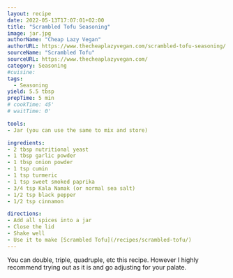 ```yaml
---
layout: recipe
date: 2022-05-13T17:07:01+02:00
title: "Scrambled Tofu Seasoning"
image: jar.jpg
authorName: "Cheap Lazy Vegan"
authorURL: https://www.thecheaplazyvegan.com/scrambled-tofu-seasoning/
sourceName: "Scrambled Tofu"
sourceURL: https://www.thecheaplazyvegan.com/
category: Seasoning
#cuisine:
tags:
  - Seasoning
yield: 5.5 tbsp
prepTime: 5 min
# cookTime: 45'
# waitTime: 0'

tools:
- Jar (you can use the same to mix and store)

ingredients:
- 2 tbsp nutritional yeast
- 1 tbsp garlic powder
- 1 tbsp onion powder
- 1 tsp cumin
- 1 tsp turmeric
- 1 tsp sweet smoked paprika
- 3/4 tsp Kala Namak (or normal sea salt)
- 1/2 tsp black pepper
- 1/2 tsp cinnamon

directions:
- Add all spices into a jar
- Close the lid
- Shake well
- Use it to make [Scrambled Tofu](/recipes/scrambled-tofu/)
---
```


You can double, triple, quadruple, etc this recipe. However I highly
recommend trying out as it is and go adjusting for your palate.
